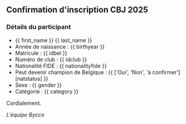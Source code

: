 ## Confirmation d'inscription CBJ 2025

### Détails du participant

- {{ first_name }} {{ last_name }}
- Année de naissance : {{ birthyear }}
- Matricule : {{ idbel }}
- Numéro de club : {{ idclub }}
- Nationalité FIDE : {{ nationalityfide }}
- Peut devenir champion de Belgique : {{ ['Oui', 'Non', 'à confirmer'][natstatus] }}
- Sexe : {{ gender }}
- Catégorie : {{ category }}

Cordialement.

_L'équipe Bycco_
